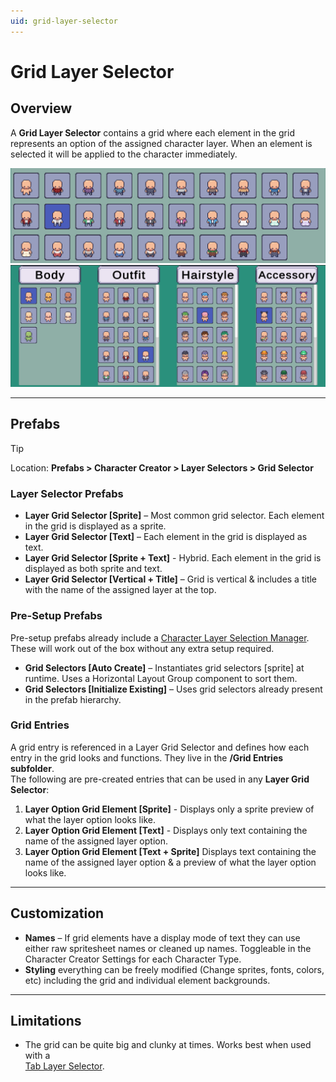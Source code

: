 ```yaml
---
uid: grid-layer-selector
---
```


# Grid Layer Selector

## Overview

A **Grid Layer Selector** contains a grid where each element in the grid represents an option of the assigned character layer. When an element is selected it will be applied to the character immediately.

![Grid Layer Selector](/images/grid-layer-selector.png)
![Grid Layer Selector](/images/grid-layer-selector-variant-2.png)

---

## Prefabs

> [!TIP]
> Location: **Prefabs > Character Creator > Layer Selectors > Grid Selector**

### Layer Selector Prefabs
- **Layer Grid Selector [Sprite]** – Most common grid selector. Each element in the grid is displayed as a sprite.  
- **Layer Grid Selector [Text]** – Each element in the grid is displayed as text.  
- **Layer Grid Selector [Sprite + Text]** - Hybrid. Each element in the grid is displayed as both sprite and text.  
- **Layer Grid Selector [Vertical + Title]** – Grid is vertical & includes a title with the name of the assigned layer at the top.  

### Pre-Setup Prefabs
Pre-setup prefabs already include a [Character Layer Selection Manager](xref:layer-selector-setup#character-layer-selection-manager).  
These will work out of the box without any extra setup required.

- **Grid Selectors [Auto Create]** – Instantiates grid selectors [sprite] at runtime. Uses a Horizontal Layout Group component to sort them.  
- **Grid Selectors [Initialize Existing]** – Uses grid selectors already present in the prefab hierarchy.  

### Grid Entries
A grid entry is referenced in a Layer Grid Selector and defines how each entry in the grid looks and functions.
They live in the **/Grid Entries subfolder**.  
The following are pre-created entries that can be used in any **Layer Grid Selector**:
1. **Layer Option Grid Element [Sprite]** - Displays only a sprite preview of what the layer option looks like.
2. **Layer Option Grid Element [Text]** - Displays only text containing the name of the assigned layer option.
3. **Layer Option Grid Element [Text + Sprite]** Displays text containing the name of the assigned layer option & a preview of what the layer option looks like.

---

## Customization

- **Names** – If grid elements have a display mode of text they can use either raw spritesheet names or cleaned up names. Toggleable in the Character Creator Settings for each Character Type.
- **Styling** everything can be freely modified (Change sprites, fonts, colors, etc) including the grid and individual element backgrounds.

---

## Limitations

- The grid can be quite big and clunky at times. Works best when used with a  
[Tab Layer Selector](xref:tab-layer-selector).